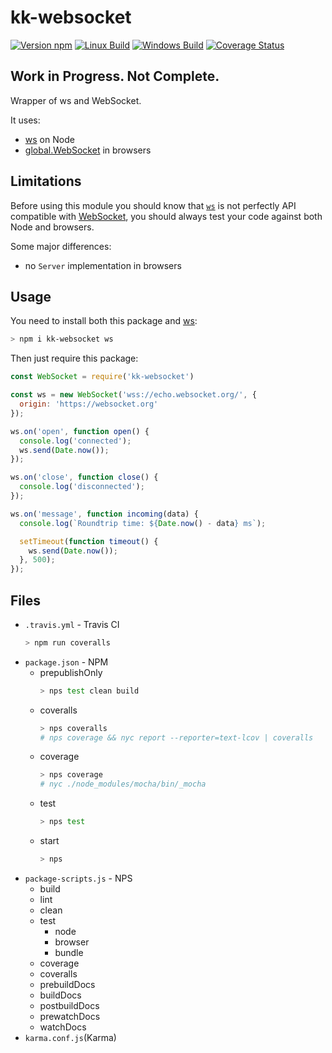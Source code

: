 # kk-websocket

[![Version npm](https://img.shields.io/npm/v/kk-websocket.svg)](https://www.npmjs.com/package/kk-websocket)
[![Linux Build](https://img.shields.io/travis/maxyh/kk-websocket/master.svg)](https://travis-ci.org/maxyh/kk-websocket)
[![Windows Build](https://ci.appveyor.com/api/projects/status/github/maxyh/kk-websocket?branch=master&svg=true)](https://ci.appveyor.com/project/maxyh/kk-websocket)
[![Coverage Status](https://coveralls.io/repos/github/maxyh/kk-websocket/badge.svg?branch=master)](https://coveralls.io/github/maxyh/kk-websocket?branch=master)

## ______Work in Progress. Not Complete.______

Wrapper of ws and WebSocket.

It uses:

- [ws](https://github.com/websockets/ws) on Node
- [global.WebSocket](https://developer.mozilla.org/en-US/docs/Web/API/WebSocket)
  in browsers

## Limitations

Before using this module you should know that
[`ws`](https://github.com/websockets/ws/blob/master/doc/ws.md#class-websocket)
is not perfectly API compatible with
[WebSocket](https://developer.mozilla.org/en-US/docs/Web/API/WebSocket),
you should always test your code against both Node and browsers.

Some major differences:

- no `Server` implementation in browsers

## Usage

You need to install both this package and [ws](https://github.com/websockets/ws):

```bash
> npm i kk-websocket ws
```

Then just require this package:

```js
const WebSocket = require('kk-websocket')

const ws = new WebSocket('wss://echo.websocket.org/', {
  origin: 'https://websocket.org'
});

ws.on('open', function open() {
  console.log('connected');
  ws.send(Date.now());
});

ws.on('close', function close() {
  console.log('disconnected');
});

ws.on('message', function incoming(data) {
  console.log(`Roundtrip time: ${Date.now() - data} ms`);

  setTimeout(function timeout() {
    ws.send(Date.now());
  }, 500);
});
```

## Files

- `.travis.yml` - Travis CI
  ```bash
  > npm run coveralls
  ```
- `package.json` - NPM
  - prepublishOnly
    ```bash
    > nps test clean build
    ```
  - coveralls
    ```bash
    > nps coveralls
    # nps coverage && nyc report --reporter=text-lcov | coveralls
    ```
  - coverage
    ```bash
    > nps coverage
    # nyc ./node_modules/mocha/bin/_mocha
    ```
  - test
    ```bash
    > nps test
    ```
  - start
    ```bash
    > nps
    ```
- `package-scripts.js` - NPS
  - build
  - lint
  - clean
  - test
    - node
    - browser
    - bundle
  - coverage
  - coveralls
  - prebuildDocs
  - buildDocs
  - postbuildDocs
  - prewatchDocs
  - watchDocs
- `karma.conf.js`(Karma)
